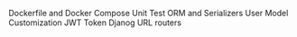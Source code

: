 Dockerfile and Docker Compose 
Unit Test
ORM and Serializers
User Model Customization
JWT Token
Djanog URL routers